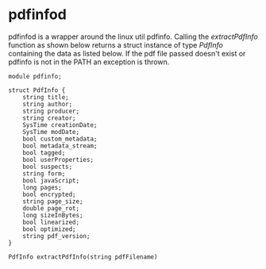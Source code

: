# pdfinfod

pdfinfod is a wrapper around the linux util pdfinfo.
Calling the *extractPdfInfo* function as shown below
returns a struct instance of type *PdfInfo* containing
the data as listed below.
If the pdf file passed doesn't exist or pdfinfo is not
in the PATH an exception is thrown.

```dlang
module pdfinfo;

struct PdfInfo {
	string title;           
	string author;          
	string producer;        
	string creator;        
	SysTime creationDate;    
	SysTime modDate;         
	bool custom_metadata; 
	bool metadata_stream; 
	bool tagged;          
	bool userProperties;  
	bool suspects;        
	string form;            
	bool javaScript;      
	long pages;           
	bool encrypted;       
	string page_size;       
	double page_rot;        
	long sizeInBytes;
	bool linearized;        
	bool optimized;       
	string pdf_version;     
}

PdfInfo extractPdfInfo(string pdfFilename)
```
